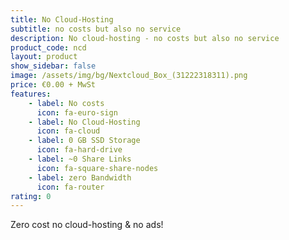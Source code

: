 ```yaml
---
title: No Cloud-Hosting
subtitle: no costs but also no service
description: No cloud-hosting - no costs but also no service
product_code: ncd
layout: product
show_sidebar: false
image: /assets/img/bg/Nextcloud_Box_(31222318311).png
price: €0.00 + MwSt
features:
    - label: No costs
      icon: fa-euro-sign
    - label: No Cloud-Hosting
      icon: fa-cloud
    - label: 0 GB SSD Storage
      icon: fa-hard-drive
    - label: ~0 Share Links
      icon: fa-square-share-nodes
    - label: zero Bandwidth 
      icon: fa-router
rating: 0
---
```

Zero cost no cloud-hosting & no ads!
